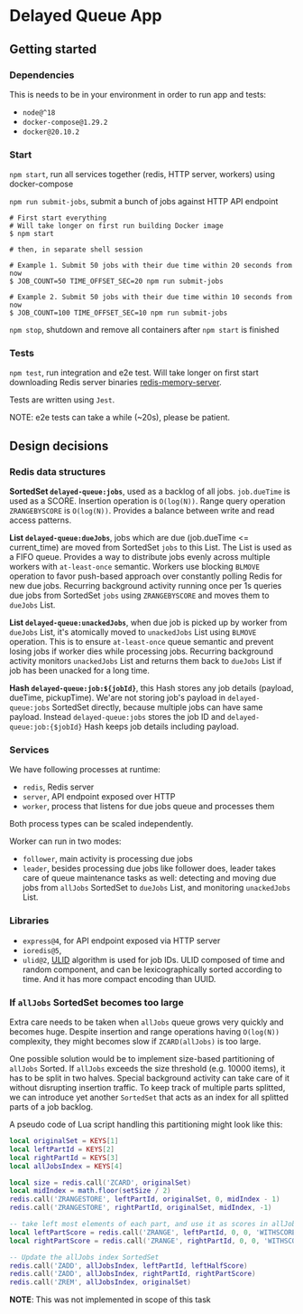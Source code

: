 # Delayed Queue App

## Getting started

### Dependencies

This is needs to be in your environment in order to run app and tests:

- `node@^18`
- `docker-compose@1.29.2`
- `docker@20.10.2`


### Start

`npm start`, run all services together (redis, HTTP server, workers) using docker-compose

`npm run submit-jobs`, submit a bunch of jobs against HTTP API endpoint

```
# First start everything
# Will take longer on first run building Docker image
$ npm start

# then, in separate shell session

# Example 1. Submit 50 jobs with their due time within 20 seconds from now
$ JOB_COUNT=50 TIME_OFFSET_SEC=20 npm run submit-jobs

# Example 2. Submit 50 jobs with their due time within 10 seconds from now
$ JOB_COUNT=100 TIME_OFFSET_SEC=10 npm run submit-jobs
```

`npm stop`, shutdown and remove all containers after `npm start` is finished

### Tests
`npm test`, run integration and e2e test. Will take longer on first start downloading Redis server binaries [redis-memory-server](https://github.com/mhassan1/redis-memory-server/).

Tests are written using `Jest`.

NOTE: e2e tests can take a while (~20s), please be patient.

## Design decisions

### Redis data structures

**SortedSet `delayed-queue:jobs`**, used as a backlog of all jobs. `job.dueTime` is used as a SCORE. Insertion operation is `O(log(N))`. Range query operation `ZRANGEBYSCORE` is `O(log(N))`. Provides a balance between write and read access patterns.

**List `delayed-queue:dueJobs`**, jobs which are due (job.dueTime <= current_time) are moved from SortedSet `jobs` to this List. The List is used as a FIFO queue. Provides a way to distribute jobs evenly across multiple workers with `at-least-once` semantic. Workers use blocking `BLMOVE` operation to favor push-based approach over constantly polling Redis for new due jobs. Recurring background activity running once per 1s queries due jobs from SortedSet `jobs` using `ZRANGEBYSCORE` and moves them to `dueJobs` List.

**List `delayed-queue:unackedJobs`**, when due job is picked up by worker from `dueJobs` List, it's atomically moved to `unackedJobs` List using `BLMOVE` operation. This is to ensure `at-least-once` queue semantic and prevent losing jobs if worker dies while processing jobs. Recurring background activity monitors `unackedJobs` List and returns them back to `dueJobs` List if job has been unacked for a long time.

**Hash `delayed-queue:job:${jobId}`**, this Hash stores any job details (payload, dueTime, pickupTime). We'are not storing job's payload in `delayed-queue:jobs` SortedSet directly, because multiple jobs can have same payload. Instead `delayed-queue:jobs` stores the job ID and `delayed-queue:job:{$jobId}` Hash keeps job details including payload.

### Services

We have following processes at runtime:
- `redis`, Redis server
- `server`, API endpoint exposed over HTTP
- `worker`, process that listens for due jobs queue and processes them

Both process types can be scaled independently.

Worker can run in two modes:
- `follower`, main activity is processing due jobs
- `leader`, besides processing due jobs like follower does, leader takes care of queue maintenance tasks as well: detecting and moving due jobs from `allJobs` SortedSet to `dueJobs` List, and monitoring `unackedJobs` List.

### Libraries

- `express@4`, for API endpoint exposed via HTTP server
- `ioredis@5`,
- `ulid@2`, [ULID](https://github.com/ulid/spec) algorithm is used for job IDs. ULID composed of time and random component, and can be lexicographically sorted according to time. And it has more compact encoding than UUID.

### If `allJobs` SortedSet becomes too large

Extra care needs to be taken when `allJobs` queue grows very quickly and becomes huge. Despite insertion and range operations having `O(log(N))` complexity, they might becomes slow if `ZCARD(allJobs)` is too large.

One possible solution would be to implement size-based partitioning of `allJobs` Sorted. If `allJobs` exceeds the size threshold (e.g. 10000 items), it has to be split in two halves. Special background activity can take care of it without disrupting insertion traffic. To keep track of multiple parts splitted, we can introduce yet another `SortedSet` that acts as an index for all splitted parts of a job backlog.

A pseudo code of Lua script handling this partitioning might look like this:

```lua
local originalSet = KEYS[1]
local leftPartId = KEYS[2]
local rightPartId = KEYS[3]
local allJobsIndex = KEYS[4]

local size = redis.call('ZCARD', originalSet)
local midIndex = math.floor(setSize / 2)
redis.call('ZRANGESTORE', leftPartId, originalSet, 0, midIndex - 1)
redis.call('ZRANGESTORE', rightPartId, originalSet, midIndex, -1)

-- take left most elements of each part, and use it as scores in allJobsIndex SortedSet
local leftPartScore = redis.call('ZRANGE', leftPartId, 0, 0, 'WITHSCORES')[2]
local rightPartScore = redis.call('ZRANGE', rightPartId, 0, 0, 'WITHSCORES')[2]

-- Update the allJobs index SortedSet
redis.call('ZADD', allJobsIndex, leftPartId, leftHalfScore)
redis.call('ZADD', allJobsIndex, rightPartId, rightPartScore)
redis.call('ZREM', allJobsIndex, originalSet)
```

**NOTE**: This was not implemented in scope of this task
